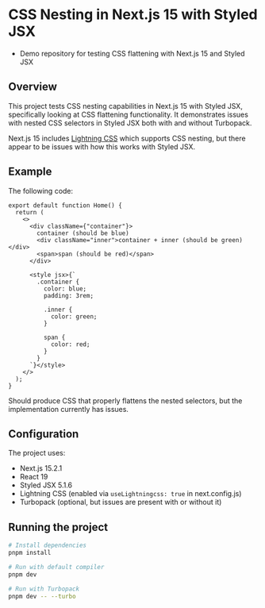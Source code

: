 # CSS Nesting in Next.js 15 with Styled JSX

- Demo repository for testing CSS flattening with Next.js 15 and Styled JSX

## Overview

This project tests CSS nesting capabilities in Next.js 15 with Styled JSX, specifically looking at CSS flattening functionality. It demonstrates issues with nested CSS selectors in Styled JSX both with and without Turbopack.

Next.js 15 includes [Lightning CSS](https://lightningcss.dev/) which supports CSS nesting, but there appear to be issues with how this works with Styled JSX.

## Example

The following code:

```tsx
export default function Home() {
  return (
    <>
      <div className={"container"}>
        container (should be blue)
        <div className="inner">container + inner (should be green)</div>
        <span>span (should be red)</span>
      </div>

      <style jsx>{`
        .container {
          color: blue;
          padding: 3rem;

          .inner {
            color: green;
          }
            
          span {
            color: red;
          }
        }
      `}</style>
    </>
  );
}
```

Should produce CSS that properly flattens the nested selectors, but the implementation currently has issues.

## Configuration

The project uses:
- Next.js 15.2.1
- React 19
- Styled JSX 5.1.6
- Lightning CSS (enabled via `useLightningcss: true` in next.config.js)
- Turbopack (optional, but issues are present with or without it)

## Running the project

```bash
# Install dependencies
pnpm install

# Run with default compiler
pnpm dev

# Run with Turbopack
pnpm dev -- --turbo
```
